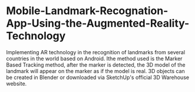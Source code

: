 # Mobile-Landmark-Recognation-App-Using-the-Augmented-Reality-Technology
Implementing AR technology in the recognition of landmarks from several countries in the world based on Android. Ithe method used is the Marker Based Tracking method, after the marker is detected, the 3D model of the landmark will appear on the marker as if the model is real. 3D objects can be created in Blender or downloaded via SketchUp's official 3D Warehouse website.
